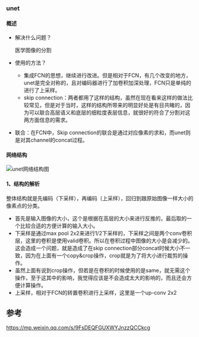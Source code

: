 ### unet

#### 概述

* 解决什么问题？

  医学图像的分割

* 使用的方法？

  * 集成FCN的思想，继续进行改进。但是相对于FCN，有几个改变的地方，unet是完全对称的，且对编码器进行了加卷积加深处理，FCN只是单纯的进行了上采样。
  * skip connection：两者都用了这样的结构，虽然在现在看来这样的做法比较常见，但是对于当时，这样的结构所带来的明显好处是有目共睹的，因为可以联合高层语义和底层的细粒度表层信息，就很好的符合了分割对这两方面信息的需求。

* 联合：在FCN中，Skip connection的联合是通过对应像素的求和，而unet则是对其channel的concat过程。

#### 网络结构

![unet网络结构图](https://img-blog.csdnimg.cn/20181127092719427.png?x-oss-process=image/watermark,type_ZmFuZ3poZW5naGVpdGk,shadow_10,text_aHR0cHM6Ly9ibG9nLmNzZG4ubmV0L2dpdGh1Yl8zNzk3MzYxNA==,size_16,color_FFFFFF,t_70)

#### 1、结构的解析

整体结构就是先编码（下采样），再编码（上采样），回归到跟原始图像一样大小的像素点的分类。

* 首先是输入图像的大小，这个是根据在高层的大小来进行反推的，最后取的一个比较合适的方便计算的输入大小。
* 下采样是通过max pool 2x2来进行1/2下采样的，下采样之间是两个conv卷积层，这里的卷积是使用valid卷积。所以在卷积过程中图像的大小是会减少的。这会造成一个问题，就是造成了在skip connection部分concat时候大小不一致，因为在上面有一个copy&crop操作，crop就是为了将大小进行裁剪的操作。
* 虽然上面有说到crop操作，但若是在卷积的时候使用的是same，就无需这个操作，至于这其中的影响，我觉得应该是不会造成太大的影响的，而且还会方便计算操作。
* 上采样，相对于FCN的转置卷积进行上采样，这里是一个up-conv 2x2







## 参考

https://mp.weixin.qq.com/s/9FsDEQFGUXWYJnzzQCCkcg
